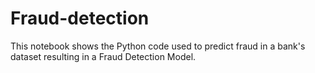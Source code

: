 # Fraud-detection
This notebook shows the Python code used to predict fraud in a bank's dataset resulting in a Fraud Detection Model.
